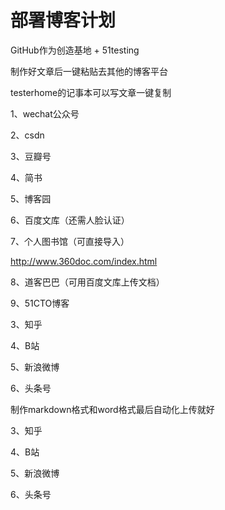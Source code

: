 # 部署博客计划



GitHub作为创造基地 + 51testing

制作好文章后一键粘贴去其他的博客平台

testerhome的记事本可以写文章一键复制





1、wechat公众号

2、csdn

3、豆瓣号

4、简书

5、博客园

6、百度文库（还需人脸认证）

7、个人图书馆（可直接导入）

http://www.360doc.com/index.html

8、道客巴巴（可用百度文库上传文档）

9、51CTO博客

3、知乎

4、B站

5、新浪微博

6、头条号



制作markdown格式和word格式最后自动化上传就好







3、知乎

4、B站

5、新浪微博

6、头条号

